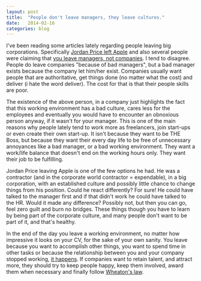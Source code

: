 ```yaml
---
layout: post
title:  "People don't leave managers, they leave cultures."
date:   2014-02-16
categories: blog
---
```

I've been reading some articles lately regarding people leaving big corporations. Specifically [Jordan Price left Apple](http://www.huffingtonpost.com/jordan-price/why-i-quit-my-job-at-apple_b_4769885.html) and also several people were claiming that [you leave managers, not companies](http://www.huffingtonpost.com/greg-savage/people-dont-leave-companies_b_4277535.html). I tend to disagree. People do leave companies "because of bad managers", but a bad manager exists because the company let him/her exist. Companies usually want people that are authoritative, get things done (no matter what the cost) and deliver (i hate the word deliver). The cost for that is that their people skills are poor.

The existence of the above person, in a company just highlights the fact that this working environment has a bad culture, cares less for the employees and eventually you would have to encounter an obnoxious person anyway, if it wasn't for your manager. This is one of the main reasons why people lately tend to work more as freelancers, join start-ups or even create their own start-up. It isn't because they want to be THE Boss, but because they want their every day life to be free of unnecessary annoyances like a bad manager, or a bad working environment. They want a work/life balance that doesn't end on the working hours only. They want their job to be fulfilling. 

Jordan Price leaving Apple is one of the few options he had. He was a contractor (and in the corporate world contractor = expendable), in a big corporation, with an established culture and possibly little chance to change things from his position. Could he react differently? For sure! He could have talked to the manager first and if that didn't work he could have talked to the HR. Would it made any difference? Possibly not, but then you can go, feel zero guilt and burn no bridges. These things though you have to learn by being part of the corporate culture, and many people don't want to be part of it, and that's healthy.

In the end of the day you leave a working environment, no matter how impressive it looks on your CV, for the sake of your own sanity. You leave because you want to accomplish other things, you want to spend time in other tasks or because the relationship between you and your company stopped working, [it happens](https://the-pastry-box-project.net/wren-lanier/2014-February-14#). If companies want to retain talent, and attract more, they should try to keep people happy, keep them involved, award them when necessary and finally follow [Wheaton's law](http://knowyourmeme.com/memes/wheatons-law). 